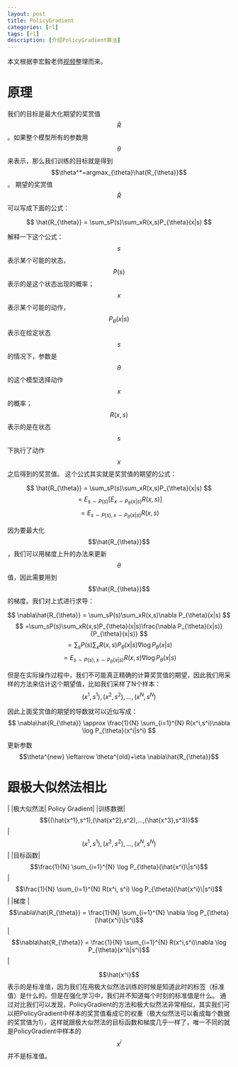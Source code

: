 ```yaml
---
layout: post  
title: PolicyGradient
categories: [rl]  
tags: [rl]  
description: [介绍PolicyGradient算法]   
---
```

本文根据李宏毅老师[视频](https://www.youtube.com/watch?v=pbQ4qe8EwLo&list=PLJV_el3uVTsPMxPbjeX7PicgWbY7F8wW9&index=17)整理而来。

# 原理

我们的目标是最大化期望的奖赏值$$\hat{R}$$。如果整个模型所有的参数用$$\theta$$来表示，那么我们训练的目标就是得到$$\theta^*=argmax_{\theta}\hat{R_{\theta}}$$。
期望的奖赏值$$\hat{R}$$可以写成下面的公式：

$$
\hat{R_{\theta}} = \sum_sP(s)\sum_xR(x,s)P_{\theta}(x|s)
$$

解释一下这个公式：$$s$$表示某个可能的状态，$$P(s)$$表示的是这个状态出现的概率；$$x$$表示某个可能的动作，$$P_{\theta}(x|s)$$表示在给定状态$$s$$的情况下，参数是$$\theta$$的这个模型选择动作$$x$$的概率；$$R(x,s)$$表示的是在状态$$s$$下执行了动作$$x$$之后得到的奖赏值。
这个公式其实就是奖赏值的期望的公式：

$$
\hat{R_{\theta}} = \sum_sP(s)\sum_xR(x,s)P_{\theta}(x|s)
$$
$$
=E_{s\sim P(s)}[E_{x\sim P_{\theta}(x|s)}R(x,s)]
$$
$$
=E_{s\sim P(s),x\sim P_{\theta}(x|s)}R(x,s)
$$

因为要最大化$$\hat{R_{\theta}}$$，我们可以用梯度上升的办法来更新$$\theta$$值，因此需要用到$$\hat{R_{\theta}}$$的梯度。我们对上式进行求导：

$$
\nabla\hat{R_{\theta}} = \sum_sP(s)\sum_xR(x,s)\nabla P_{\theta}(x|s)
$$
$$
=\sum_sP(s)\sum_xR(x,s)P_{\theta}(x|s)\frac{\nabla P_{\theta}(x|s)}{P_{\theta}(x|s)}
$$
$$
=\sum_sP(s)\sum_xR(x,s)P_{\theta}(x|s)\nabla \log P_{\theta}(x|s)
$$
$$
=E_{s\sim P(s),x\sim P_{\theta}(x|s)}R(x,s)\nabla \log P_{\theta}(x|s)
$$

但是在实际操作过程中，我们不可能真正精确的计算奖赏值的期望，因此我们用采样的方法来估计这个期望值，比如我们采样了N个样本：
$$
(x^1,s^1),(x^2,s^2),...,(x^N,s^N)
$$

因此上面奖赏值的期望的导数就可以近似写成：
$$
\nabla\hat{R_{\theta}} \approx \frac{1}{N} \sum_{i=1}^{N} R(x^i,s^i)\nabla \log P_{\theta}(x^i|s^i)
$$

更新参数 $$\theta^{new} \leftarrow \theta^{old}+\eta \nabla\hat{R_{\theta}}$$

# 跟极大似然法相比

|	|极大似然法| Policy Gradient|
|训练数据|$${(\hat{x^1},s^1),(\hat{x^2},s^2),...,(\hat{x^3},s^3)}$$	|$$(x^1,s^1),(x^2,s^2),...,(x^N,s^N)$$	|
|目标函数|$$\frac{1}{N} \sum_{i=1}^{N} \log P_{\theta}(\hat{x^i}\|s^i)$$	|$$\frac{1}{N} \sum_{i=1}^{N} R(x^i, s^i) \log P_{\theta}(\hat{x^i}\|s^i)$$	|
|梯度	|$$\nabla\hat{R_{\theta}} = \frac{1}{N} \sum_{i=1}^{N} \nabla \log P_{\theta}(\hat{x^i}\|s^i)$$	|$$\nabla\hat{R_{\theta}} = \frac{1}{N} \sum_{i=1}^{N} R(x^i,s^i)\nabla \log P_{\theta}(x^i\|s^i)$$	|

$$\hat{x^i}$$表示的是标准值，因为我们在用极大似然法训练的时候是知道此时的标签（标准值）是什么的。但是在强化学习中，我们并不知道每个时刻的标准值是什么。
通过对比我们可以发现，PolicyGradient的方法和极大似然法非常相似，其实我们可以把PolicyGradient中样本的奖赏值看成它的权重（极大似然法可以看成每个数据的奖赏值为1），这样就跟极大似然法的目标函数和梯度几乎一样了，唯一不同的就是PolicyGradient中样本的$$x^i$$ 并不是标准值。



